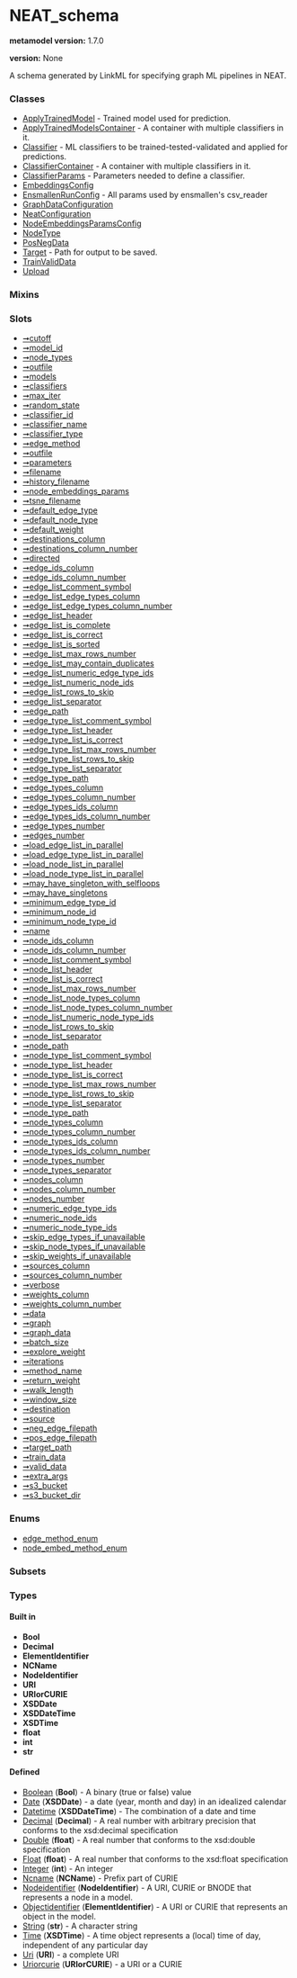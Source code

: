 
# NEAT_schema


**metamodel version:** 1.7.0

**version:** None


A schema generated by LinkML for specifying graph ML pipelines in NEAT.


### Classes

 * [ApplyTrainedModel](ApplyTrainedModel.md) - Trained model used for prediction.
 * [ApplyTrainedModelsContainer](ApplyTrainedModelsContainer.md) - A container with multiple classifiers in it.
 * [Classifier](Classifier.md) - ML classifiers to be trained-tested-validated and applied for predictions.
 * [ClassifierContainer](ClassifierContainer.md) - A container with multiple classifiers in it.
 * [ClassifierParams](ClassifierParams.md) - Parameters needed to define a classifier.
 * [EmbeddingsConfig](EmbeddingsConfig.md)
 * [EnsmallenRunConfig](EnsmallenRunConfig.md) - All params used by ensmallen's csv_reader
 * [GraphDataConfiguration](GraphDataConfiguration.md)
 * [NeatConfiguration](NeatConfiguration.md)
 * [NodeEmbeddingsParamsConfig](NodeEmbeddingsParamsConfig.md)
 * [NodeType](NodeType.md)
 * [PosNegData](PosNegData.md)
 * [Target](Target.md) - Path for output to be saved.
 * [TrainValidData](TrainValidData.md)
 * [Upload](Upload.md)

### Mixins


### Slots

 * [➞cutoff](applyTrainedModel__cutoff.md)
 * [➞model_id](applyTrainedModel__model_id.md)
 * [➞node_types](applyTrainedModel__node_types.md)
 * [➞outfile](applyTrainedModel__outfile.md)
 * [➞models](applyTrainedModelsContainer__models.md)
 * [➞classifiers](classifierContainer__classifiers.md)
 * [➞max_iter](classifierParams__max_iter.md)
 * [➞random_state](classifierParams__random_state.md)
 * [➞classifier_id](classifier__classifier_id.md)
 * [➞classifier_name](classifier__classifier_name.md)
 * [➞classifier_type](classifier__classifier_type.md)
 * [➞edge_method](classifier__edge_method.md)
 * [➞outfile](classifier__outfile.md)
 * [➞parameters](classifier__parameters.md)
 * [➞filename](embeddingsConfig__filename.md)
 * [➞history_filename](embeddingsConfig__history_filename.md)
 * [➞node_embeddings_params](embeddingsConfig__node_embeddings_params.md)
 * [➞tsne_filename](embeddingsConfig__tsne_filename.md)
 * [➞default_edge_type](ensmallenRunConfig__default_edge_type.md)
 * [➞default_node_type](ensmallenRunConfig__default_node_type.md)
 * [➞default_weight](ensmallenRunConfig__default_weight.md)
 * [➞destinations_column](ensmallenRunConfig__destinations_column.md)
 * [➞destinations_column_number](ensmallenRunConfig__destinations_column_number.md)
 * [➞directed](ensmallenRunConfig__directed.md)
 * [➞edge_ids_column](ensmallenRunConfig__edge_ids_column.md)
 * [➞edge_ids_column_number](ensmallenRunConfig__edge_ids_column_number.md)
 * [➞edge_list_comment_symbol](ensmallenRunConfig__edge_list_comment_symbol.md)
 * [➞edge_list_edge_types_column](ensmallenRunConfig__edge_list_edge_types_column.md)
 * [➞edge_list_edge_types_column_number](ensmallenRunConfig__edge_list_edge_types_column_number.md)
 * [➞edge_list_header](ensmallenRunConfig__edge_list_header.md)
 * [➞edge_list_is_complete](ensmallenRunConfig__edge_list_is_complete.md)
 * [➞edge_list_is_correct](ensmallenRunConfig__edge_list_is_correct.md)
 * [➞edge_list_is_sorted](ensmallenRunConfig__edge_list_is_sorted.md)
 * [➞edge_list_max_rows_number](ensmallenRunConfig__edge_list_max_rows_number.md)
 * [➞edge_list_may_contain_duplicates](ensmallenRunConfig__edge_list_may_contain_duplicates.md)
 * [➞edge_list_numeric_edge_type_ids](ensmallenRunConfig__edge_list_numeric_edge_type_ids.md)
 * [➞edge_list_numeric_node_ids](ensmallenRunConfig__edge_list_numeric_node_ids.md)
 * [➞edge_list_rows_to_skip](ensmallenRunConfig__edge_list_rows_to_skip.md)
 * [➞edge_list_separator](ensmallenRunConfig__edge_list_separator.md)
 * [➞edge_path](ensmallenRunConfig__edge_path.md)
 * [➞edge_type_list_comment_symbol](ensmallenRunConfig__edge_type_list_comment_symbol.md)
 * [➞edge_type_list_header](ensmallenRunConfig__edge_type_list_header.md)
 * [➞edge_type_list_is_correct](ensmallenRunConfig__edge_type_list_is_correct.md)
 * [➞edge_type_list_max_rows_number](ensmallenRunConfig__edge_type_list_max_rows_number.md)
 * [➞edge_type_list_rows_to_skip](ensmallenRunConfig__edge_type_list_rows_to_skip.md)
 * [➞edge_type_list_separator](ensmallenRunConfig__edge_type_list_separator.md)
 * [➞edge_type_path](ensmallenRunConfig__edge_type_path.md)
 * [➞edge_types_column](ensmallenRunConfig__edge_types_column.md)
 * [➞edge_types_column_number](ensmallenRunConfig__edge_types_column_number.md)
 * [➞edge_types_ids_column](ensmallenRunConfig__edge_types_ids_column.md)
 * [➞edge_types_ids_column_number](ensmallenRunConfig__edge_types_ids_column_number.md)
 * [➞edge_types_number](ensmallenRunConfig__edge_types_number.md)
 * [➞edges_number](ensmallenRunConfig__edges_number.md)
 * [➞load_edge_list_in_parallel](ensmallenRunConfig__load_edge_list_in_parallel.md)
 * [➞load_edge_type_list_in_parallel](ensmallenRunConfig__load_edge_type_list_in_parallel.md)
 * [➞load_node_list_in_parallel](ensmallenRunConfig__load_node_list_in_parallel.md)
 * [➞load_node_type_list_in_parallel](ensmallenRunConfig__load_node_type_list_in_parallel.md)
 * [➞may_have_singleton_with_selfloops](ensmallenRunConfig__may_have_singleton_with_selfloops.md)
 * [➞may_have_singletons](ensmallenRunConfig__may_have_singletons.md)
 * [➞minimum_edge_type_id](ensmallenRunConfig__minimum_edge_type_id.md)
 * [➞minimum_node_id](ensmallenRunConfig__minimum_node_id.md)
 * [➞minimum_node_type_id](ensmallenRunConfig__minimum_node_type_id.md)
 * [➞name](ensmallenRunConfig__name.md)
 * [➞node_ids_column](ensmallenRunConfig__node_ids_column.md)
 * [➞node_ids_column_number](ensmallenRunConfig__node_ids_column_number.md)
 * [➞node_list_comment_symbol](ensmallenRunConfig__node_list_comment_symbol.md)
 * [➞node_list_header](ensmallenRunConfig__node_list_header.md)
 * [➞node_list_is_correct](ensmallenRunConfig__node_list_is_correct.md)
 * [➞node_list_max_rows_number](ensmallenRunConfig__node_list_max_rows_number.md)
 * [➞node_list_node_types_column](ensmallenRunConfig__node_list_node_types_column.md)
 * [➞node_list_node_types_column_number](ensmallenRunConfig__node_list_node_types_column_number.md)
 * [➞node_list_numeric_node_type_ids](ensmallenRunConfig__node_list_numeric_node_type_ids.md)
 * [➞node_list_rows_to_skip](ensmallenRunConfig__node_list_rows_to_skip.md)
 * [➞node_list_separator](ensmallenRunConfig__node_list_separator.md)
 * [➞node_path](ensmallenRunConfig__node_path.md)
 * [➞node_type_list_comment_symbol](ensmallenRunConfig__node_type_list_comment_symbol.md)
 * [➞node_type_list_header](ensmallenRunConfig__node_type_list_header.md)
 * [➞node_type_list_is_correct](ensmallenRunConfig__node_type_list_is_correct.md)
 * [➞node_type_list_max_rows_number](ensmallenRunConfig__node_type_list_max_rows_number.md)
 * [➞node_type_list_rows_to_skip](ensmallenRunConfig__node_type_list_rows_to_skip.md)
 * [➞node_type_list_separator](ensmallenRunConfig__node_type_list_separator.md)
 * [➞node_type_path](ensmallenRunConfig__node_type_path.md)
 * [➞node_types_column](ensmallenRunConfig__node_types_column.md)
 * [➞node_types_column_number](ensmallenRunConfig__node_types_column_number.md)
 * [➞node_types_ids_column](ensmallenRunConfig__node_types_ids_column.md)
 * [➞node_types_ids_column_number](ensmallenRunConfig__node_types_ids_column_number.md)
 * [➞node_types_number](ensmallenRunConfig__node_types_number.md)
 * [➞node_types_separator](ensmallenRunConfig__node_types_separator.md)
 * [➞nodes_column](ensmallenRunConfig__nodes_column.md)
 * [➞nodes_column_number](ensmallenRunConfig__nodes_column_number.md)
 * [➞nodes_number](ensmallenRunConfig__nodes_number.md)
 * [➞numeric_edge_type_ids](ensmallenRunConfig__numeric_edge_type_ids.md)
 * [➞numeric_node_ids](ensmallenRunConfig__numeric_node_ids.md)
 * [➞numeric_node_type_ids](ensmallenRunConfig__numeric_node_type_ids.md)
 * [➞skip_edge_types_if_unavailable](ensmallenRunConfig__skip_edge_types_if_unavailable.md)
 * [➞skip_node_types_if_unavailable](ensmallenRunConfig__skip_node_types_if_unavailable.md)
 * [➞skip_weights_if_unavailable](ensmallenRunConfig__skip_weights_if_unavailable.md)
 * [➞sources_column](ensmallenRunConfig__sources_column.md)
 * [➞sources_column_number](ensmallenRunConfig__sources_column_number.md)
 * [➞verbose](ensmallenRunConfig__verbose.md)
 * [➞weights_column](ensmallenRunConfig__weights_column.md)
 * [➞weights_column_number](ensmallenRunConfig__weights_column_number.md)
 * [➞data](graphDataConfiguration__data.md)
 * [➞graph](graphDataConfiguration__graph.md)
 * [➞graph_data](neatConfiguration__graph_data.md)
 * [➞batch_size](nodeEmbeddingsParamsConfig__batch_size.md)
 * [➞explore_weight](nodeEmbeddingsParamsConfig__explore_weight.md)
 * [➞iterations](nodeEmbeddingsParamsConfig__iterations.md)
 * [➞method_name](nodeEmbeddingsParamsConfig__method_name.md)
 * [➞return_weight](nodeEmbeddingsParamsConfig__return_weight.md)
 * [➞walk_length](nodeEmbeddingsParamsConfig__walk_length.md)
 * [➞window_size](nodeEmbeddingsParamsConfig__window_size.md)
 * [➞destination](nodeType__destination.md)
 * [➞source](nodeType__source.md)
 * [➞neg_edge_filepath](posNegData__neg_edge_filepath.md)
 * [➞pos_edge_filepath](posNegData__pos_edge_filepath.md)
 * [➞target_path](target__target_path.md)
 * [➞train_data](trainValidData__train_data.md)
 * [➞valid_data](trainValidData__valid_data.md)
 * [➞extra_args](upload__extra_args.md)
 * [➞s3_bucket](upload__s3_bucket.md)
 * [➞s3_bucket_dir](upload__s3_bucket_dir.md)

### Enums

 * [edge_method_enum](edge_method_enum.md)
 * [node_embed_method_enum](node_embed_method_enum.md)

### Subsets


### Types


#### Built in

 * **Bool**
 * **Decimal**
 * **ElementIdentifier**
 * **NCName**
 * **NodeIdentifier**
 * **URI**
 * **URIorCURIE**
 * **XSDDate**
 * **XSDDateTime**
 * **XSDTime**
 * **float**
 * **int**
 * **str**

#### Defined

 * [Boolean](types/Boolean.md)  (**Bool**)  - A binary (true or false) value
 * [Date](types/Date.md)  (**XSDDate**)  - a date (year, month and day) in an idealized calendar
 * [Datetime](types/Datetime.md)  (**XSDDateTime**)  - The combination of a date and time
 * [Decimal](types/Decimal.md)  (**Decimal**)  - A real number with arbitrary precision that conforms to the xsd:decimal specification
 * [Double](types/Double.md)  (**float**)  - A real number that conforms to the xsd:double specification
 * [Float](types/Float.md)  (**float**)  - A real number that conforms to the xsd:float specification
 * [Integer](types/Integer.md)  (**int**)  - An integer
 * [Ncname](types/Ncname.md)  (**NCName**)  - Prefix part of CURIE
 * [Nodeidentifier](types/Nodeidentifier.md)  (**NodeIdentifier**)  - A URI, CURIE or BNODE that represents a node in a model.
 * [Objectidentifier](types/Objectidentifier.md)  (**ElementIdentifier**)  - A URI or CURIE that represents an object in the model.
 * [String](types/String.md)  (**str**)  - A character string
 * [Time](types/Time.md)  (**XSDTime**)  - A time object represents a (local) time of day, independent of any particular day
 * [Uri](types/Uri.md)  (**URI**)  - a complete URI
 * [Uriorcurie](types/Uriorcurie.md)  (**URIorCURIE**)  - a URI or a CURIE
